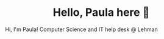 <h1 align="center">Hello, Paula here 👋 </h1>
Hi, I'm Paula! Computer Science and IT help desk @ Lehman 








